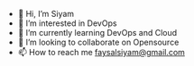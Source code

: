 - 👋 Hi, I’m Siyam
- 👀 I’m interested in DevOps
- 🌱 I’m currently learning DevOps and Cloud
- 💞️ I’m looking to collaborate on Opensource
- 📫 How to reach me faysalsiyam@gmail.com


<!---
FFSiyam/FFSiyam is a ✨ special ✨ repository because its `README.md` (this file) appears on your GitHub profile.
You can click the Preview link to take a look at your changes.
--->
